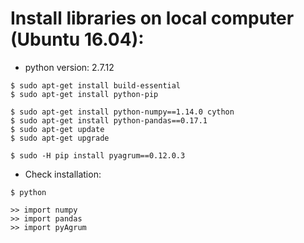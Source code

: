 # Install libraries on local computer (Ubuntu 16.04):

* python version: 2.7.12

```
$ sudo apt-get install build-essential
$ sudo apt-get install python-pip

$ sudo apt-get install python-numpy==1.14.0 cython
$ sudo apt-get install python-pandas==0.17.1
$ sudo apt-get update
$ sudo apt-get upgrade

$ sudo -H pip install pyagrum==0.12.0.3
```

* Check installation:

```
$ python

>> import numpy
>> import pandas
>> import pyAgrum
```
